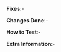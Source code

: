 **Fixes**:- <Write Issue Number here>

**Changes Done**:-

**How to Test**:-

**Extra Information**:-
